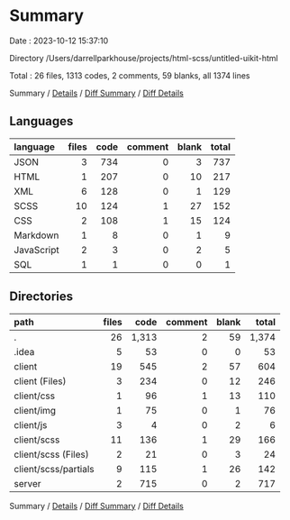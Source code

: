 # Summary

Date : 2023-10-12 15:37:10

Directory /Users/darrellparkhouse/projects/html-scss/untitled-uikit-html

Total : 26 files,  1313 codes, 2 comments, 59 blanks, all 1374 lines

Summary / [Details](details.md) / [Diff Summary](diff.md) / [Diff Details](diff-details.md)

## Languages
| language | files | code | comment | blank | total |
| :--- | ---: | ---: | ---: | ---: | ---: |
| JSON | 3 | 734 | 0 | 3 | 737 |
| HTML | 1 | 207 | 0 | 10 | 217 |
| XML | 6 | 128 | 0 | 1 | 129 |
| SCSS | 10 | 124 | 1 | 27 | 152 |
| CSS | 2 | 108 | 1 | 15 | 124 |
| Markdown | 1 | 8 | 0 | 1 | 9 |
| JavaScript | 2 | 3 | 0 | 2 | 5 |
| SQL | 1 | 1 | 0 | 0 | 1 |

## Directories
| path | files | code | comment | blank | total |
| :--- | ---: | ---: | ---: | ---: | ---: |
| . | 26 | 1,313 | 2 | 59 | 1,374 |
| .idea | 5 | 53 | 0 | 0 | 53 |
| client | 19 | 545 | 2 | 57 | 604 |
| client (Files) | 3 | 234 | 0 | 12 | 246 |
| client/css | 1 | 96 | 1 | 13 | 110 |
| client/img | 1 | 75 | 0 | 1 | 76 |
| client/js | 3 | 4 | 0 | 2 | 6 |
| client/scss | 11 | 136 | 1 | 29 | 166 |
| client/scss (Files) | 2 | 21 | 0 | 3 | 24 |
| client/scss/partials | 9 | 115 | 1 | 26 | 142 |
| server | 2 | 715 | 0 | 2 | 717 |

Summary / [Details](details.md) / [Diff Summary](diff.md) / [Diff Details](diff-details.md)